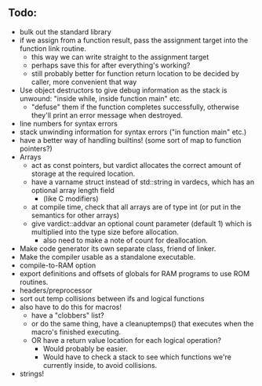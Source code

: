 Todo:
-----

- bulk out the standard library
- if we assign from a function result, pass the assignment target into the function link routine.
	- this way we can write straight to the assignment target
	- perhaps save this for after everything's working?
	- still probably better for function return location to be decided by caller, more convenient that way
- Use object destructors to give debug information as the stack is unwound: "inside while, inside function main" etc.
	- "defuse" them if the function completes successfully, otherwise they'll print an error message when destroyed.
- line numbers for syntax errors
- stack unwinding information for syntax errors ("in function main" etc.)
- have a better way of handling builtins! (some sort of map to function pointers?)
- Arrays
	- act as const pointers, but vardict allocates the correct amount of storage at the required location.
	- have a varname struct instead of std::string in vardecs, which has an optional array length field
		- (like C modifiers)
	- at compile time, check that all arrays are of type int (or put in the semantics for other arrays)
	- give vardict::addvar an optional count parameter (default 1) which is multiplied into the type size before allocation.
		- also need to make a note of count for deallocation.
- Make code generator its own separate class, friend of linker.
- Make the compiler usable as a standalone executable.
- compile-to-RAM option
- export definitions and offsets of globals for RAM programs to use ROM routines.
- headers/preprocessor
- sort out temp collisions between ifs and logical functions
- also have to do this for macros!
	- have a "clobbers" list?
	- or do the same thing, have a cleanuptemps() that executes when the macro's finished executing.
	- OR have a return value location for each logical operation?
		- Would probably be easier.
		- Would have to check a stack to see which functions we're currently inside, to avoid collisions.
- strings!